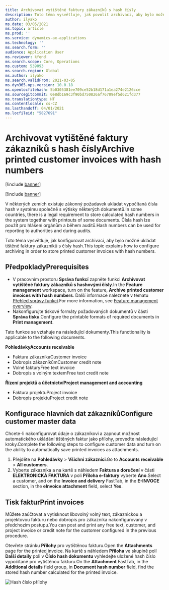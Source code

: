 ```yaml
---
title: Archivovat vytištěné faktury zákazníků s hash čísly
description: Toto téma vysvětluje, jak povolit archivaci, aby bylo možné ukládat tištěné faktury zákazníků s čísly hash.
author: ilyako
ms.date: 03/05/2021
ms.topic: article
ms.prod: ''
ms.service: dynamics-ax-applications
ms.technology: ''
ms.search.form: ''
audience: Application User
ms.reviewer: kfend
ms.search.scope: Core, Operations
ms.custom: 539093
ms.search.region: Global
ms.author: ilyako
ms.search.validFrom: 2021-03-05
ms.dyn365.ops.version: 10.0.18
ms.openlocfilehash: 5b0305381ee709ce52b18d171a1ea274e2126cce
ms.sourcegitcommit: 0e8db169c3f90bd750826af76709ef5d621fd377
ms.translationtype: HT
ms.contentlocale: cs-CZ
ms.lasthandoff: 04/01/2021
ms.locfileid: "5827691"
---
```

# <a name="archive-printed-customer-invoices-with-hash-numbers"></a><span data-ttu-id="629ca-103">Archivovat vytištěné faktury zákazníků s hash čísly</span><span class="sxs-lookup"><span data-stu-id="629ca-103">Archive printed customer invoices with hash numbers</span></span>

[!include [banner](../includes/banner.md)]

[!include [banner](../includes/preview-banner.md)]

<span data-ttu-id="629ca-104">V některých zemích existuje zákonný požadavek ukládat vypočítaná čísla hash v systému společně s výtisky některých dokumentů.</span><span class="sxs-lookup"><span data-stu-id="629ca-104">In some countries, there is a legal requirement to store calculated hash numbers in the system together with printouts of some documents.</span></span> <span data-ttu-id="629ca-105">Čísla hash lze použít pro hlášení orgánům a během auditů.</span><span class="sxs-lookup"><span data-stu-id="629ca-105">Hash numbers can be used for reporting to authorities and during audits.</span></span>

<span data-ttu-id="629ca-106">Toto téma vysvětluje, jak konfigurovat archivaci, aby bylo možné ukládat tištěné faktury zákazníků s čísly hash.</span><span class="sxs-lookup"><span data-stu-id="629ca-106">This topic explains how to configure archiving in order to store printed customer invoices with hash numbers.</span></span>

## <a name="prerequisites"></a><span data-ttu-id="629ca-107">Předpoklady</span><span class="sxs-lookup"><span data-stu-id="629ca-107">Prerequisites</span></span>

- <span data-ttu-id="629ca-108">V pracovním prostoru **Správa funkcí** zapněte funkci **Archivovat vytištěné faktury zákazníků s hashovými čísly**.</span><span class="sxs-lookup"><span data-stu-id="629ca-108">In the **Feature management** workspace, turn on the feature, **Archive printed customer invoices with hash numbers**.</span></span> <span data-ttu-id="629ca-109">Další informace naleznete v tématu [Přehled správy funkcí](../../fin-ops-core/fin-ops/get-started/feature-management/feature-management-overview.md).</span><span class="sxs-lookup"><span data-stu-id="629ca-109">For more information, see [Feature management overview](../../fin-ops-core/fin-ops/get-started/feature-management/feature-management-overview.md).</span></span>
- <span data-ttu-id="629ca-110">Nakonfigurujte tiskové formáty požadovaných dokumentů v části **Správa tisku**.</span><span class="sxs-lookup"><span data-stu-id="629ca-110">Configure the printable formats of required documents in **Print management**.</span></span>

<span data-ttu-id="629ca-111">Tato funkce se vztahuje na následující dokumenty.</span><span class="sxs-lookup"><span data-stu-id="629ca-111">This functionality is applicable to the following documents.</span></span>

<span data-ttu-id="629ca-112">**Pohledávky**</span><span class="sxs-lookup"><span data-stu-id="629ca-112">**Accounts receivable**</span></span>
- <span data-ttu-id="629ca-113">Faktura zákazníka</span><span class="sxs-lookup"><span data-stu-id="629ca-113">Customer invoice</span></span>
- <span data-ttu-id="629ca-114">Dobropis zákazníkům</span><span class="sxs-lookup"><span data-stu-id="629ca-114">Customer credit note</span></span>
- <span data-ttu-id="629ca-115">Volné faktury</span><span class="sxs-lookup"><span data-stu-id="629ca-115">Free text invoice</span></span>
- <span data-ttu-id="629ca-116">Dobropis s volným textem</span><span class="sxs-lookup"><span data-stu-id="629ca-116">Free text credit note</span></span>

<span data-ttu-id="629ca-117">**Řízení projektů a účetnictví**</span><span class="sxs-lookup"><span data-stu-id="629ca-117">**Project management and accounting**</span></span>
- <span data-ttu-id="629ca-118">Faktura projektu</span><span class="sxs-lookup"><span data-stu-id="629ca-118">Project invoice</span></span>
- <span data-ttu-id="629ca-119">Dobropis projektu</span><span class="sxs-lookup"><span data-stu-id="629ca-119">Project credit note</span></span>

## <a name="configure-customer-master-data"></a><span data-ttu-id="629ca-120">Konfigurace hlavních dat zákazníků</span><span class="sxs-lookup"><span data-stu-id="629ca-120">Configure customer master data</span></span>
<span data-ttu-id="629ca-121">Chcete-li nakonfigurovat údaje o zákazníkovi a zapnout možnost automatického ukládání tištěných faktur jako přílohy, proveďte následující kroky.</span><span class="sxs-lookup"><span data-stu-id="629ca-121">Complete the following steps to configure customer data and turn on the ability to automatically save printed invoices as attachments.</span></span>

1. <span data-ttu-id="629ca-122">Přejděte na **Pohledávky** > **Všichni zákazníci**.</span><span class="sxs-lookup"><span data-stu-id="629ca-122">Go to **Accounts receivable** > **All customers**.</span></span> 
2. <span data-ttu-id="629ca-123">Vyberte zákazníka a na kartě s náhledem **Faktura a doručení** v části **ELEKTRONICKÁ FAKTURA** v poli **Příloha e-faktury** vyberte **Ano**.</span><span class="sxs-lookup"><span data-stu-id="629ca-123">Select a customer, and on the **Invoice and delivery** FastTab, in the **E-INVOCE** section, in the **eInvoice attachment** field, select **Yes**.</span></span>

## <a name="print-invoices"></a><span data-ttu-id="629ca-124">Tisk faktur</span><span class="sxs-lookup"><span data-stu-id="629ca-124">Print invoices</span></span>
<span data-ttu-id="629ca-125">Můžete zaúčtovat a vytisknout libovolný volný text, zákaznickou a projektovou fakturu nebo dobropis pro zákazníka nakonfigurovaný v předchozím postupu.</span><span class="sxs-lookup"><span data-stu-id="629ca-125">You can post and print any free text, customer, and project invoice or credit note for the customer configured in the previous procedure.</span></span>

<span data-ttu-id="629ca-126">Otevřete stránku **Přílohy** pro vytištěnou fakturu.</span><span class="sxs-lookup"><span data-stu-id="629ca-126">Open the **Attachments** page for the printed invoice.</span></span> <span data-ttu-id="629ca-127">Na kartě s náhledem **Příloha** ve skupině polí **Další detaily** poli v **Číslo hash dokumentu** vyhledejte uložené hash číslo vypočítané pro vytištěnou fakturu.</span><span class="sxs-lookup"><span data-stu-id="629ca-127">On the **Attachment** FastTab, in the **Additional details** field group, in **Document hash number** field, find the stored hash number calculated for the printed invoice.</span></span>

![Hash číslo přílohy](media/attach-hash-num.jpg)

